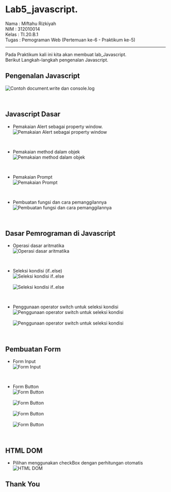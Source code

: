 # Lab5_javascript.

Nama  : Miftahu Rizkiyah <br>
NIM   : 312010014 <br>
Kelas : TI.20.B.1 <br>
Tugas : Pemograman Web (Pertemuan ke-6 - Praktikum ke-5) <br>

-----------------------------------------
Pada Praktikum kali ini kita akan membuat lab_Javascript.<br>
Berikut Langkah-langkah pengenalan Javascript.

## **Pengenalan Javascript**

![Contoh document.write dan console.log](gambar/1.png)

<br>

## **Javascript Dasar**

* Pemakaian Alert sebagai property window. <br>
![Pemakaian Alert sebagai property window](gambar/2.png)

<br>

* Pemakaian method dalam objek <br>
![Pemakaian method dalam objek](gambar/33.png)

<br>

* Pemakaian Prompt <br>
![Pemakaian Prompt](gambar/4.png)

<br>

* Pembuatan fungsi dan cara pemanggilannya <br>
![Pembuatan fungsi dan cara pemanggilannya](gambar/5.png)

<br>

## Dasar Pemrograman di Javascript

* Operasi dasar aritmatika<br>
![Operasi dasar aritmatika](gambar/6.png)

<br>

* Seleksi kondisi (if..else) <br>
![Seleksi kondisi if..else](gambar/7a.png)<br><br>
![Seleksi kondisi if..else](gambar/7b.png)

<br>

* Penggunaan operator switch untuk seleksi kondisi <br>
![Penggunaan operator switch untuk seleksi kondisi](gambar/8a.png)<br><br>
![Penggunaan operator switch untuk seleksi kondisi](gambar/8b.png)

<br>

## Pembuatan Form

* Form Input <br>
![Form Input](gambar/9.png)

<br>

* Form Button <br>
![Form Button](gambar/10a.png)<br><br>
![Form Button](gambar/10b.png)<br><br>
![Form Button](gambar/10c.png)<br><br>
![Form Button](gambar/10d.png)

<br>

## HTML DOM

* Pilihan menggunakan checkBox dengan perhitungan otomatis <br>
![HTML DOM](gambar/11.png)

## Thank You
